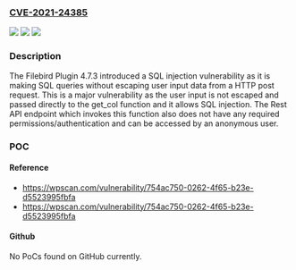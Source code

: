 ### [CVE-2021-24385](https://cve.mitre.org/cgi-bin/cvename.cgi?name=CVE-2021-24385)
![](https://img.shields.io/static/v1?label=Product&message=FileBird%20%E2%80%93%20WordPress%20Media%20Library%20Folders%20%26%20File%20Manager&color=blue)
![](https://img.shields.io/static/v1?label=Version&message=4.7.3%3E%3D%204.7.3%20&color=brighgreen)
![](https://img.shields.io/static/v1?label=Vulnerability&message=CWE-89%20SQL%20Injection&color=brighgreen)

### Description

The Filebird Plugin 4.7.3 introduced a SQL injection vulnerability as it is making SQL queries without escaping user input data from a HTTP post request. This is a major vulnerability as the user input is not escaped and passed directly to the get_col function and it allows SQL injection. The Rest API endpoint which invokes this function also does not have any required permissions/authentication and can be accessed by an anonymous user.

### POC

#### Reference
- https://wpscan.com/vulnerability/754ac750-0262-4f65-b23e-d5523995fbfa
- https://wpscan.com/vulnerability/754ac750-0262-4f65-b23e-d5523995fbfa

#### Github
No PoCs found on GitHub currently.

